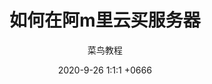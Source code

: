 ---
layout: page
title: "如何在阿m里云买服务器"
subtitle: "菜鸟教程"
date: 2020-9-26 1:1:1 +0666
categories: ["web的基础知识"]
---